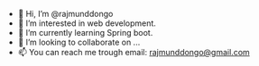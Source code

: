 - 👋 Hi, I’m @rajmunddongo
- 👀 I’m interested in web development.
- 🌱 I’m currently learning Spring boot.
- 💞️ I’m looking to collaborate on ...
- 📫 You can reach me trough email: rajmunddongo@gmail.com

<!---
rajmunddongo/rajmunddongo is a ✨ special ✨ repository because its `README.md` (this file) appears on your GitHub profile.
You can click the Preview link to take a look at your changes.
--->
